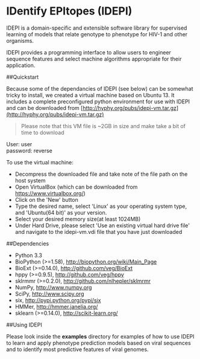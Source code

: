 # IDentify EPItopes (IDEPI)


IDEPI is a domain-specific and extensible software library for supervised
learning of models that relate genotype to phenotype for HIV-1 and other
organisms. 

IDEPI provides a programming interface to allow users to engineer sequence
features and select machine algorithms appropriate for their application.

 
##Quickstart

Because some of the dependancies of IDEPI (see below) can be somewhat tricky
to install, we created a virtual machine based on Ubuntu 13. It includes a complete
preconfigured python environment for
use with IDEPI and can be downloaded from [http://hyphy.org/pubs/idepi-vm.tar.gz](http://hyphy.org/pubs/idepi-vm.tar.gz)

> Please note that this VM file is ~2GB in size and make take a bit of 
> time to download

  User: user  
  password: reverse   

To use the virtual machine:

- Decompress the downloaded file and take note of the file path on the host system
- Open VirtualBox (which can be downloaded from <https://www.virtualbox.org/>)
- Click on the 'New' button 
- Type the desired name, select 'Linux' as your operating system type, and 'Ubuntu(64 bit)' as your version.
- Select your desired memory size(at least 1024MB)
- Under Hard Drive, please select 'Use an existing virtual hard drive file' and navigate to the idepi-vm.vdi file that you have just downloaded

##Dependencies

- Python 3.3
- BioPython (>=1.58), <http://biopython.org/wiki/Main_Page>
- BioExt (>=0.14.0), <http://github.com/veg/BioExt>
- hppy (>=0.9.5), <http://github.com/veg/hppy>
- sklrmmr (>=0.2.0), <http://github.com/nlhepler/sklmrmr>
- NumPy, <http://www.numpy.org>
- SciPy, <http://www.scipy.org>
- six, <http://pypi.python.org/pypi/six>
- HMMer, <http://hmmer.janelia.org/>
- sklearn (>=0.14.0), <http://scikit-learn.org/> 


##Using IDEPI

Please look inside the **examples** directory for examples of how
to use IDEPI to learn and apply phenotype prediction models based on viral
sequences and to identify most predictive features of viral genomes.
